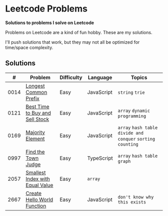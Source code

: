 # Leetcode Problems

**Solutions to problems I solve on Leetcode**

Problems on Leetcode are a kind of fun hobby. These are my solutions.

I'll push solutions that work, but they may not all be optimized for time/space complexity.

## Solutions

| # | Problem | Difficulty | Language | Topics |
| - | ------- | ---------- | -------- | ------ |
| 0014 | [Longest Common Prefix](https://leetcode.com/problems/longest-common-prefix/) | Easy | JavaScript | `string` `trie` |
| 0121 | [Best Time to Buy and Sell Stock](https://leetcode.com/problems/best-time-to-buy-and-sell-stock/) | Easy | JavaScript | `array` `dynamic programming` |
| 0169 | [Majority Element](https://leetcode.com/problems/majority-element/) | Easy | JavaScript | `array` `hash table` `divide and conquer` `sorting` `counting` |
| 0997 | [Find the Town Judge](https://leetcode.com/problems/find-the-town-judge/) | Easy | TypeScript | `array` `hash table` `graph` |
| 2057 | [Smallest Index with Equal Value](https://leetcode.com/problems/smallest-index-with-equal-value/) | Easy | `array` |
| 2667 | [Create Hello World Function](https://leetcode.com/problems/create-hello-world-function/) | Easy | JavaScript | `don't know why this exists` |